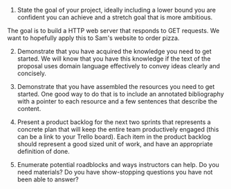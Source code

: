 1) State the goal of your project, ideally including a lower bound you are confident you can achieve and a stretch goal that is more ambitious.

The goal is to build a HTTP web server that responds to GET requests. We want to hopefully apply this to Sam's website to order pizza.

2) Demonstrate that you have acquired the knowledge you need to get started.  We will know that you have this knowledge if the text of the proposal uses domain language effectively to convey ideas clearly and concisely.

3) Demonstrate that you have assembled the resources you need to get started.  One good way to do that is to include an annotated bibliography with a pointer to each resource and a few sentences that describe the content.

4) Present a product backlog for the next two sprints that represents a concrete plan that will keep the entire team productively engaged (this can be a link to your Trello board).  Each item in the product backlog should represent a good sized unit of work, and have an appropriate definition of done.

5) Enumerate potential roadblocks and ways instructors can help.  Do you need materials?  Do you have show-stopping questions you have not been able to answer?

